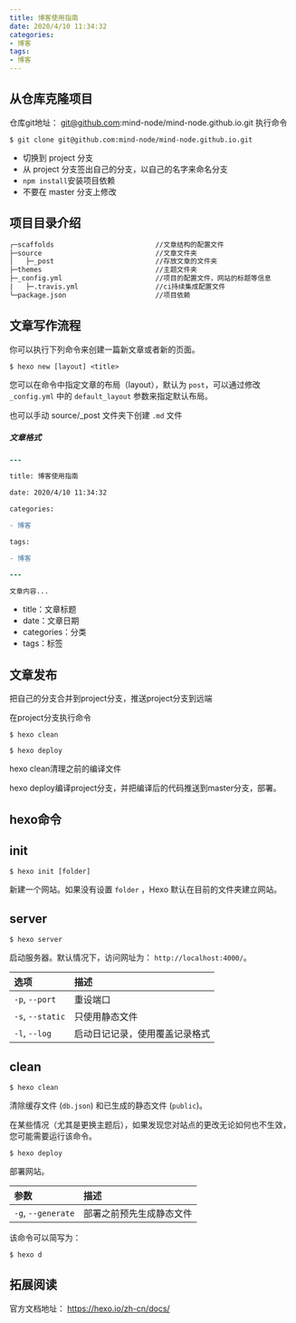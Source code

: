 ```yaml
---
title: 博客使用指南
date: 2020/4/10 11:34:32
categories:
- 博客
tags:
- 博客
---
```

## 从仓库克隆项目

仓库git地址： git@github.com:mind-node/mind-node.github.io.git
执行命令
``` shell
$ git clone git@github.com:mind-node/mind-node.github.io.git
```
- 切换到 project 分支
- 从 project 分支签出自己的分支，以自己的名字来命名分支
- `npm install`安装项目依赖
- 不要在 master 分支上修改

## 项目目录介绍

```diff
┌─scaffolds               			//文章结构的配置文件							  
├─source           					//文章文件夹
│	├─_post							//存放文章的文件夹
├─themes      						//主题文件夹
├─_config.yml         				//项目的配置文件，网站的标题等信息
|	├─.travis.yml					//ci持续集成配置文件
└─package.json 						//项目依赖
```

## 文章写作流程

你可以执行下列命令来创建一篇新文章或者新的页面。

```
$ hexo new [layout] <title>
```

您可以在命令中指定文章的布局（layout），默认为 `post`，可以通过修改 `_config.yml` 中的 `default_layout` 参数来指定默认布局。

也可以手动 source/_post 文件夹下创建 `.md` 文件

##### 文章格式

```diff
---

title: 博客使用指南

date: 2020/4/10 11:34:32

categories:

- 博客

tags:

- 博客

---

文章内容...
```

- title：文章标题
- date：文章日期
- categories：分类
- tags：标签

## 文章发布

把自己的分支合并到project分支，推送project分支到远端

在project分支执行命令

```shell
$ hexo clean
```

```shell
$ hexo deploy
```

hexo clean清理之前的编译文件

hexo deploy编译project分支，并把编译后的代码推送到master分支，部署。

## hexo命令

## init

```
$ hexo init [folder]
```

新建一个网站。如果没有设置 `folder` ，Hexo 默认在目前的文件夹建立网站。

## server

```
$ hexo server
```

启动服务器。默认情况下，访问网址为： `http://localhost:4000/`。

| 选项             | 描述                           |
| :--------------- | :----------------------------- |
| `-p`, `--port`   | 重设端口                       |
| `-s`, `--static` | 只使用静态文件                 |
| `-l`, `--log`    | 启动日记记录，使用覆盖记录格式 |

## clean

```
$ hexo clean
```

清除缓存文件 (`db.json`) 和已生成的静态文件 (`public`)。

在某些情况（尤其是更换主题后），如果发现您对站点的更改无论如何也不生效，您可能需要运行该命令。

```
$ hexo deploy
```

部署网站。

| 参数               | 描述                     |
| :----------------- | :----------------------- |
| `-g`, `--generate` | 部署之前预先生成静态文件 |

该命令可以简写为：

```
$ hexo d
```

## 拓展阅读

官方文档地址： https://hexo.io/zh-cn/docs/ 





